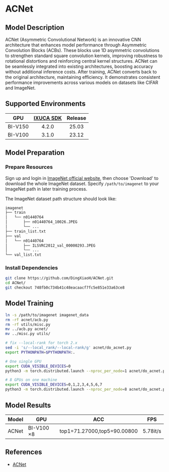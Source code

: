 # ACNet

## Model Description

ACNet (Asymmetric Convolutional Network) is an innovative CNN architecture that enhances model performance through
Asymmetric Convolution Blocks (ACBs). These blocks use 1D asymmetric convolutions to strengthen standard square
convolution kernels, improving robustness to rotational distortions and reinforcing central kernel structures. ACNet can
be seamlessly integrated into existing architectures, boosting accuracy without additional inference costs. After
training, ACNet converts back to the original architecture, maintaining efficiency. It demonstrates consistent
performance improvements across various models on datasets like CIFAR and ImageNet.

## Supported Environments

| GPU    | [IXUCA SDK](https://gitee.com/deep-spark/deepspark#%E5%A4%A9%E6%95%B0%E6%99%BA%E7%AE%97%E8%BD%AF%E4%BB%B6%E6%A0%88-ixuca) | Release |
| :----: | :----: | :----: |
| BI-V150 | 4.2.0     |  25.03  |
| BI-V100 | 3.1.0     |  23.12  |

## Model Preparation

### Prepare Resources

Sign up and login in [ImageNet official website](https://www.image-net.org/index.php), then choose 'Download' to
download the whole ImageNet dataset. Specify `/path/to/imagenet` to your ImageNet path in later training process.

The ImageNet dataset path structure should look like:

```bash
imagenet
├── train
│   └── n01440764
│       ├── n01440764_10026.JPEG
│       └── ...
├── train_list.txt
├── val
│   └── n01440764
│       ├── ILSVRC2012_val_00000293.JPEG
│       └── ...
└── val_list.txt
```

### Install Dependencies

```bash
git clone https://github.com/DingXiaoH/ACNet.git
cd ACNet/
git checkout 748fb0c734b41c48eacaacf7fc5e851e33a63ce8
```

## Model Training

```bash
ln -s /path/to/imagenet imagenet_data
rm -rf acnet/acb.py
rm -rf utils/misc.py
mv ../acb.py acnet/
mv ../misc.py utils/

# fix --local-rank for torch 2.x
sed -i 's/--local_rank/--local-rank/g' acnet/do_acnet.py
export PYTHONPATH=$PYTHONPATH:.

# One single GPU
export CUDA_VISIBLE_DEVICES=0
python3 -m torch.distributed.launch --nproc_per_node=1 acnet/do_acnet.py -a sres18 -b acb

# 8 GPUs on one machine
export CUDA_VISIBLE_DEVICES=0,1,2,3,4,5,6,7
python3 -m torch.distributed.launch --nproc_per_node=8 acnet/do_acnet.py -a sres18 -b acb
```

## Model Results

| Model | GPU        | ACC                         | FPS      |
|-------|------------|-----------------------------|----------|
| ACNet | BI-V100 ×8 | top1=71.27000,top5=90.00800 | 5.78it/s |

## References

- [ACNet](https://github.com/DingXiaoH/ACNet/tree/748fb0c734b41c48eacaacf7fc5e851e33a63ce8)

